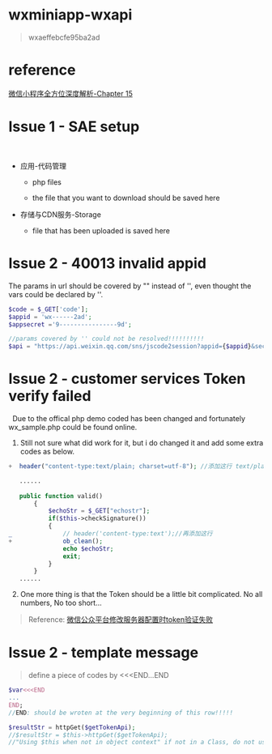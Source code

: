 # wxminiapp-wxapi

> wxaeffebcfe95ba2ad

# reference
[微信小程序全方位深度解析-Chapter 15](http://study.163.com/course/courseMain.htm?courseId=1003283028)

# Issue 1 - SAE setup

 
* 应用-代码管理

    * php files  
    
    * the file that you want to download should be saved here
 
* 存储与CDN服务-Storage

    * file that has been uploaded is saved here

# Issue 2 - 40013 invalid appid

 The params in url should be covered by "" instead of '', even thought the vars could be declared by ''.
 
 ```php
$code = $_GET['code'];
$appid = 'wx------2ad';
$appsecret ='9----------------9d';

//params covered by '' could not be resolved!!!!!!!!!!
$api = "https://api.weixin.qq.com/sns/jscode2session?appid={$appid}&secret={$appsecret}&js_code={$code}&grant_type=authorization_code";
 ```

# Issue 2 - customer services Token verify failed
 
Due to the offical php demo coded has been changed and fortunately wx_sample.php could be found online.

1. Still not sure what did work for it, but i do changed it and add some extra codes as below.

```php
+  header("content-type:text/plain; charset=utf-8"); //添加这行 text/plain

   ......
   
   public function valid()
       {
           $echoStr = $_GET["echostr"];
           if($this->checkSignature())
           {
_              // header('content-type:text');//再添加这行
+              ob_clean();
               echo $echoStr;
               exit;
           }
       }
   ......
```

2. One more thing is that the Token should be a little bit complicated. No all numbers, No too short...

> Reference: [微信公众平台修改服务器配置时token验证失败](https://bbs.csdn.net/topics/390991193)

# Issue 2 - template message

> define a piece of codes by <<<END...END

```php
$var<<<END
...
END;
//END: should be wroten at the very beginning of this row!!!!!

$resultStr = httpGet($getTokenApi);
//$resultStr = $this->httpGet($getTokenApi); 
//"Using $this when not in object context" if not in a Class, do not use $this->


```
